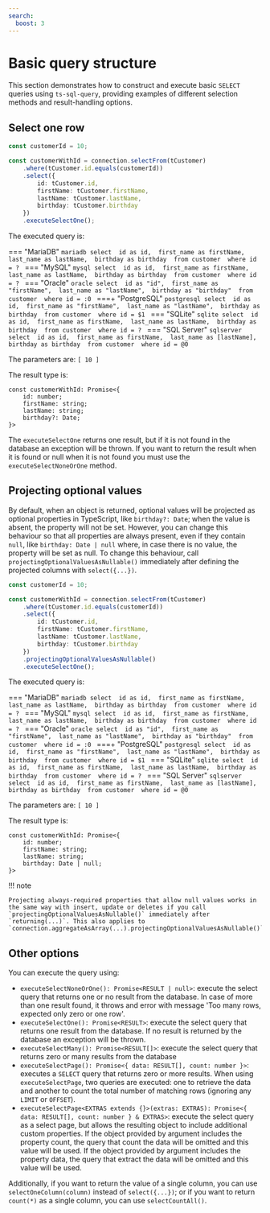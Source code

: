 ```yaml
---
search:
  boost: 3
---
```

# Basic query structure

This section demonstrates how to construct and execute basic `SELECT` queries using `ts-sql-query`, providing examples of different selection methods and result-handling options.

## Select one row

```ts
const customerId = 10;

const customerWithId = connection.selectFrom(tCustomer)
    .where(tCustomer.id.equals(customerId))
    .select({
        id: tCustomer.id,
        firstName: tCustomer.firstName,
        lastName: tCustomer.lastName,
        birthday: tCustomer.birthday
    })
    .executeSelectOne();
```

The executed query is:

=== "MariaDB"
    ```mariadb
    select 
        id as id, 
        first_name as firstName, 
        last_name as lastName, 
        birthday as birthday 
    from customer 
    where id = ?
    ```
=== "MySQL"
    ```mysql
    select 
        id as id, 
        first_name as firstName, 
        last_name as lastName, 
        birthday as birthday 
    from customer 
    where id = ?
    ```
=== "Oracle"
    ```oracle
    select 
        id as "id", 
        first_name as "firstName", 
        last_name as "lastName", 
        birthday as "birthday" 
    from customer 
    where id = :0
    ```
===+ "PostgreSQL"
    ```postgresql
    select 
        id as id, 
        first_name as "firstName", 
        last_name as "lastName", 
        birthday as birthday 
    from customer 
    where id = $1
    ```
=== "SQLite"
    ```sqlite
    select 
        id as id, 
        first_name as firstName, 
        last_name as lastName, 
        birthday as birthday 
    from customer 
    where id = ?
    ```
=== "SQL Server"
    ```sqlserver
    select 
        id as id, 
        first_name as firstName, 
        last_name as [lastName], 
        birthday as birthday 
    from customer 
    where id = @0
    ```

The parameters are: `[ 10 ]`

The result type is:
```tsx
const customerWithId: Promise<{
    id: number;
    firstName: string;
    lastName: string;
    birthday?: Date;
}>
```

The `executeSelectOne` returns one result, but if it is not found in the database an exception will be thrown. If you want to return the result when it is found or null when it is not found you must use the `executeSelectNoneOrOne` method.

## Projecting optional values

By default, when an object is returned, optional values will be projected as optional properties in TypeScript, like `birthday?: Date`; when the value is absent, the property will not be set. However, you can change this behaviour so that all properties are always present, even if they contain `null`, like `birthday: Date | null` where, in case there is no value, the property will be set as null. To change this behaviour, call `projectingOptionalValuesAsNullable()` immediately after defining the projected columns with `select({...})`.

```ts
const customerId = 10;

const customerWithId = connection.selectFrom(tCustomer)
    .where(tCustomer.id.equals(customerId))
    .select({
        id: tCustomer.id,
        firstName: tCustomer.firstName,
        lastName: tCustomer.lastName,
        birthday: tCustomer.birthday
    })
    .projectingOptionalValuesAsNullable()
    .executeSelectOne();
```

The executed query is:

=== "MariaDB"
    ```mariadb
    select 
        id as id, 
        first_name as firstName, 
        last_name as lastName, 
        birthday as birthday 
    from customer 
    where id = ?
    ```
=== "MySQL"
    ```mysql
    select 
        id as id, 
        first_name as firstName, 
        last_name as lastName, 
        birthday as birthday 
    from customer 
    where id = ?
    ```
=== "Oracle"
    ```oracle
    select 
        id as "id", 
        first_name as "firstName", 
        last_name as "lastName", 
        birthday as "birthday" 
    from customer 
    where id = :0
    ```
===+ "PostgreSQL"
    ```postgresql
    select 
        id as id, 
        first_name as "firstName", 
        last_name as "lastName", 
        birthday as birthday 
    from customer 
    where id = $1
    ```
=== "SQLite"
    ```sqlite
    select 
        id as id, 
        first_name as firstName, 
        last_name as lastName, 
        birthday as birthday 
    from customer 
    where id = ?
    ```
=== "SQL Server"
    ```sqlserver
    select 
        id as id, 
        first_name as firstName, 
        last_name as [lastName], 
        birthday as birthday 
    from customer 
    where id = @0
    ```

The parameters are: `[ 10 ]`

The result type is:
```tsx
const customerWithId: Promise<{
    id: number;
    firstName: string;
    lastName: string;
    birthday: Date | null;
}>
```

!!! note

    Projecting always-required properties that allow null values works in the same way with insert, update or deletes if you call `projectingOptionalValuesAsNullable()` immediately after `returning(...)`. This also applies to `connection.aggregateAsArray(...).projectingOptionalValuesAsNullable()`.

## Other options

You can execute the query using:

- `executeSelectNoneOrOne(): Promise<RESULT | null>`: execute the select query that returns one or no result from the database. In case of more than one result found, it throws and error with message 'Too many rows, expected only zero or one row'.
- `executeSelectOne(): Promise<RESULT>`: execute the select query that returns one result from the database. If no result is returned by the database an exception will be thrown.
- `executeSelectMany(): Promise<RESULT[]>`: execute the select query that returns zero or many results from the database
- `executeSelectPage(): Promise<{ data: RESULT[], count: number }>`: executes a `SELECT` query that returns zero or more results. When using `executeSelectPage`, two queries are executed: one to retrieve the data and another to count the total number of matching rows (ignoring any `LIMIT` or `OFFSET`).
- `executeSelectPage<EXTRAS extends {}>(extras: EXTRAS): Promise<{ data: RESULT[], count: number } & EXTRAS>`: execute the select query as a select page, but allows the resulting object to include additional custom properties. If the object provided by argument includes the property count, the query that count the data will be omitted and this value will be used. If the object provided by argument includes the property data, the query that extract the data will be omitted and this value will be used.

Additionally, if you want to return the value of a single column, you can use `selectOneColumn(column)` instead of `select({...})`; or if you want to return `count(*)` as a single column, you can use `selectCountAll()`.

